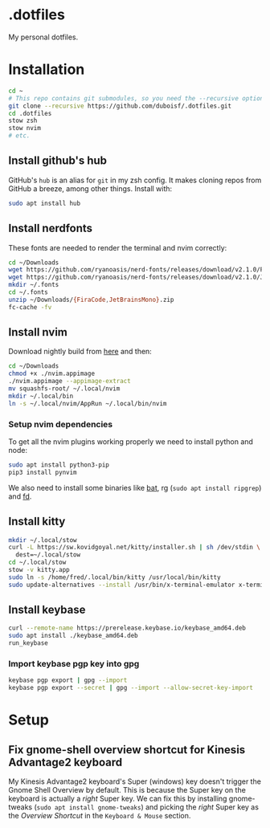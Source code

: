 # .dotfiles

My personal dotfiles.

# Installation

```bash
cd ~
# This repo contains git submodules, so you need the --recursive option
git clone --recursive https://github.com/duboisf/.dotfiles.git
cd .dotfiles
stow zsh
stow nvim
# etc.
```

## Install github's hub

GitHub's `hub` is an alias for `git` in my zsh config. It makes cloning repos from GitHub a breeze, among other things. Install with:

```bash
sudo apt install hub
```

## Install nerdfonts

These fonts are needed to render the terminal and nvim correctly:

```bash
cd ~/Downloads
wget https://github.com/ryanoasis/nerd-fonts/releases/download/v2.1.0/FiraCode.zip
wget https://github.com/ryanoasis/nerd-fonts/releases/download/v2.1.0/JetBrainsMono.zip
mkdir ~/.fonts
cd ~/.fonts
unzip ~/Downloads/{FiraCode,JetBrainsMono}.zip
fc-cache -fv
```

## Install nvim

Download nightly build from [here](https://github.com/neovim/neovim/releases/nightly) and then:

```bash
cd ~/Downloads
chmod +x ./nvim.appimage
./nvim.appimage --appimage-extract
mv squashfs-root/ ~/.local/nvim
mkdir ~/.local/bin
ln -s ~/.local/nvim/AppRun ~/.local/bin/nvim
```

### Setup nvim dependencies

To get all the nvim plugins working properly we need to install python and node:

```sh
sudo apt install python3-pip
pip3 install pynvim
```

We also need to install some binaries like [bat](https://github.com/sharkdp/bat/releases), rg (`sudo apt install ripgrep`) and [fd](https://github.com/sharkdp/fd/releases).

## Install kitty

```bash
mkdir ~/.local/stow
curl -L https://sw.kovidgoyal.net/kitty/installer.sh | sh /dev/stdin \
  dest=~/.local/stow
cd ~/.local/stow
stow -v kitty.app
sudo ln -s /home/fred/.local/bin/kitty /usr/local/bin/kitty
sudo update-alternatives --install /usr/bin/x-terminal-emulator x-terminal-emulator /usr/local/bin/kitty 100
```

## Install keybase

```bash
curl --remote-name https://prerelease.keybase.io/keybase_amd64.deb
sudo apt install ./keybase_amd64.deb
run_keybase
```

### Import keybase pgp key into gpg

```bash
keybase pgp export | gpg --import
keybase pgp export --secret | gpg --import --allow-secret-key-import
```

# Setup

## Fix gnome-shell overview shortcut for Kinesis Advantage2 keyboard

My Kinesis Advantage2 keyboard's Super (windows) key doesn't trigger the Gnome Shell Overview by default. This is because the Super key on the keyboard is actually a _right_ Super key. We can fix this by installing gnome-tweaks (`sudo apt install gnome-tweaks`) and picking the _right_ Super key as the _Overview Shortcut_ in the `Keyboard & Mouse` section.

